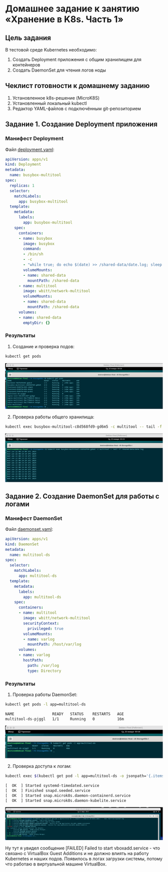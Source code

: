 # Домашнее задание к занятию «Хранение в K8s. Часть 1»

## Цель задания

В тестовой среде Kubernetes необходимо:
1. Создать Deployment приложения с общим хранилищем для контейнеров
2. Создать DaemonSet для чтения логов ноды

## Чеклист готовности к домашнему заданию

1. Установленное k8s-решение (MicroK8S)
2. Установленный локальный kubectl
3. Редактор YAML-файлов с подключённым git-репозиторием

## Задание 1. Создание Deployment приложения

### Манифест Deployment

Файл [deployment.yaml](task1/deployment.yaml):
```yaml
apiVersion: apps/v1
kind: Deployment
metadata:
  name: busybox-multitool
spec:
  replicas: 1
  selector:
    matchLabels:
      app: busybox-multitool
  template:
    metadata:
      labels:
        app: busybox-multitool
    spec:
      containers:
      - name: busybox
        image: busybox
        command: 
        - /bin/sh
        - -c
        - "while true; do echo $(date) >> /shared-data/date.log; sleep 5; done"
        volumeMounts:
        - name: shared-data
          mountPath: /shared-data
      - name: multitool
        image: wbitt/network-multitool
        volumeMounts:
        - name: shared-data
          mountPath: /shared-data
      volumes:
      - name: shared-data
        emptyDir: {}
```

### Результаты

1. Создание и проверка подов:
```bash
kubectl get pods
```

![image](https://github.com/Byzgaev-I/6-StorageK8s-I/blob/main/1-1.png)


2. Проверка работы общего хранилища:
```bash
kubectl exec busybox-multitool-c8d568fd9-gd6m5 -c multitool -- tail -f /shared-data/date.log
```

![image](https://github.com/Byzgaev-I/6-StorageK8s-I/blob/main/1-2.png)


## Задание 2. Создание DaemonSet для работы с логами

### Манифест DaemonSet

Файл [daemonset.yaml](task2/daemonset.yaml):
```yaml
apiVersion: apps/v1
kind: DaemonSet
metadata:
  name: multitool-ds
spec:
  selector:
    matchLabels:
      app: multitool-ds
  template:
    metadata:
      labels:
        app: multitool-ds
    spec:
      containers:
      - name: multitool
        image: wbitt/network-multitool
        securityContext:
          privileged: true
        volumeMounts:
        - name: varlog
          mountPath: /host/var/log
      volumes:
      - name: varlog
        hostPath:
          path: /var/log
          type: Directory
```

### Результаты

1. Проверка работы DaemonSet:
```bash
kubectl get pods -l app=multitool-ds
```
```
NAME                 READY   STATUS    RESTARTS   AGE
multitool-ds-pjggl   1/1     Running   0          16m
```
![image](https://github.com/Byzgaev-I/6-StorageK8s-I/blob/main/2-1.png)


2. Проверка доступа к логам:
```bash
kubectl exec $(kubectl get pod -l app=multitool-ds -o jsonpath='{.items[0].metadata.name}') -- tail /host/var/log/boot.log
```
```
[  OK  ] Started systemd-timedated.service
[  OK  ] Finished snapd.seeded.service
[  OK  ] Started snap.microk8s.daemon-containerd.service
[  OK  ] Started snap.microk8s.daemon-kubelite.service
```
![image](https://github.com/Byzgaev-I/6-StorageK8s-I/blob/main/2-2.png)

Ну тут я увидел сообщение [FAILED] Failed to start vboxadd.service - что связано с VirtualBox Guest Additions и не должно влиять на работу Kubernetes и наших подов. 
Появилось в логах загрузки системы, потому что работаю в виртуальной машине VirtualBox.
